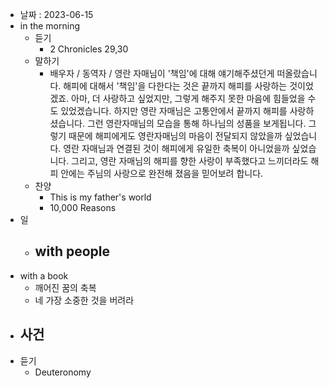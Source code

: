- 날짜 : 2023-06-15
- in the morning
	- 듣기
		- 2 Chronicles 29,30
	- 말하기
		-  배우자 / 동역자 / 영란 자매님이 '책임'에 대해 얘기해주셨던게 떠올랐습니다. 해피에 대해서 '책임'을 다한다는 것은 끝까지 해피를 사랑하는 것이었겠죠. 아마, 더 사랑하고 싶었지만, 그렇게 해주지 못한 마음에 힘들었을 수도 있었겠습니다. 하지만 영란 자매님은 고통안에서 끝까지 해피를 사랑하셨습니다.  그런 영란자매님의 모습을 통해 하나님의 성품을 보게됩니다. 그렇기 때문에 해피에게도 영란자매님의 마음이 전달되지 않았을까 싶었습니다. 영란 자매님과 연결된 것이 해피에게 유일한 축복이 아니었을까 싶었습니다. 그리고, 영란 자매님의 해피를 향한 사랑이 부족했다고 느끼더라도 해피 안에는 주님의 사랑으로 완전해 졌음을 믿어보려 합니다.  
	- 찬양
		- This is my father's world
		- 10,000 Reasons
- 일
	- with people
		- 
- with a book
	- 깨어진 꿈의 축복
	- 네 가장 소중한 것을 버려라
- 사건
	- 
- 듣기
	- Deuteronomy 
